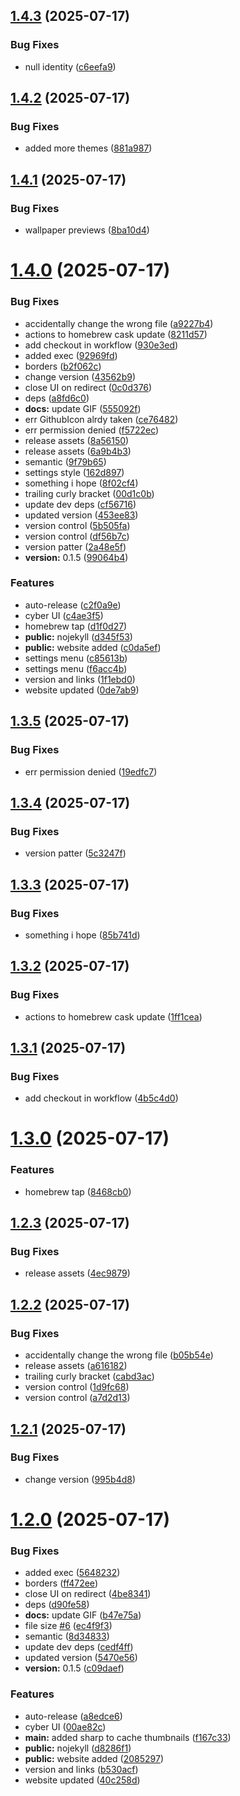 ## [1.4.3](https://github.com/andrinoff/Floatplane/compare/v1.4.2...v1.4.3) (2025-07-17)


### Bug Fixes

* null identity ([c6eefa9](https://github.com/andrinoff/Floatplane/commit/c6eefa95d0a4604c92e9cd54f41cf5d80cafde33))

## [1.4.2](https://github.com/andrinoff/Floatplane/compare/v1.4.1...v1.4.2) (2025-07-17)


### Bug Fixes

* added more themes ([881a987](https://github.com/andrinoff/Floatplane/commit/881a98729e5b144718ab18d63989dd33f148ee3d))

## [1.4.1](https://github.com/andrinoff/Floatplane/compare/v1.4.0...v1.4.1) (2025-07-17)


### Bug Fixes

* wallpaper previews ([8ba10d4](https://github.com/andrinoff/Floatplane/commit/8ba10d4433f7aee7d89eb63447f5da80bc50f7cf))

# [1.4.0](https://github.com/andrinoff/Floatplane/compare/v1.3.5...v1.4.0) (2025-07-17)


### Bug Fixes

* accidentally change the wrong file ([a9227b4](https://github.com/andrinoff/Floatplane/commit/a9227b42bfd2eb159922262c08b8065e2e40d264))
* actions to homebrew cask update ([8211d57](https://github.com/andrinoff/Floatplane/commit/8211d575002f2b923028cc4a98049d44ff777e70))
* add checkout in workflow ([930e3ed](https://github.com/andrinoff/Floatplane/commit/930e3edc779394782a8568a8ba162a8f3531bd72))
* added exec ([92969fd](https://github.com/andrinoff/Floatplane/commit/92969fddac3c40df64d59ce50c7bfedfb30798a7))
* borders ([b2f062c](https://github.com/andrinoff/Floatplane/commit/b2f062c26c16f843520990d1f75fe9be55f33254))
* change version ([43562b9](https://github.com/andrinoff/Floatplane/commit/43562b9d81a88bb03b3e1aa821bdad11995c1c43))
* close UI on redirect ([0c0d376](https://github.com/andrinoff/Floatplane/commit/0c0d3762ce801ad9a2d7b8e5b67b05e589204a94))
* deps ([a8fd6c0](https://github.com/andrinoff/Floatplane/commit/a8fd6c0b0bb0b40d0d20b4636536a2c7c0ddf1ab))
* **docs:** update GIF ([555092f](https://github.com/andrinoff/Floatplane/commit/555092fd013d2e931f027b79641d1e97cc4aae16))
* err GithubIcon alrdy taken ([ce76482](https://github.com/andrinoff/Floatplane/commit/ce76482722830f547f31262adc5dcba20e7eca85))
* err permission denied ([f5722ec](https://github.com/andrinoff/Floatplane/commit/f5722ecd2f575baa0d22b9e1164b55bbdd9a4417))
* release assets ([8a56150](https://github.com/andrinoff/Floatplane/commit/8a56150f56c3f025fb1be5919542976a72fef8ff))
* release assets ([6a9b4b3](https://github.com/andrinoff/Floatplane/commit/6a9b4b3c621efa948352f4129a19bd122614da6d))
* semantic ([9f79b65](https://github.com/andrinoff/Floatplane/commit/9f79b65f9bc19c4329198021781d0910198c0aeb))
* settings style ([162d897](https://github.com/andrinoff/Floatplane/commit/162d897a56405c714e32b01c836ee955c0afd53f))
* something i hope ([8f02cf4](https://github.com/andrinoff/Floatplane/commit/8f02cf4999f0e0a121c434ce0c8fb499ce6f4253))
* trailing curly bracket ([00d1c0b](https://github.com/andrinoff/Floatplane/commit/00d1c0b44ffa0eeaf33b8d95655c393b3b1e51c3))
* update dev deps ([cf56716](https://github.com/andrinoff/Floatplane/commit/cf5671622c83d20a1754689ca905b0cb90467cb5))
* updated version ([453ee83](https://github.com/andrinoff/Floatplane/commit/453ee83473cc9f2dcc0eaee7628c00635c62d4ef))
* version control ([5b505fa](https://github.com/andrinoff/Floatplane/commit/5b505fa02460c9f2fe40fb29469a79b96b6e112a))
* version control ([df56b7c](https://github.com/andrinoff/Floatplane/commit/df56b7c5ff8dda70a49648786a6dc4b187dbb639))
* version patter ([2a48e5f](https://github.com/andrinoff/Floatplane/commit/2a48e5fef354c686bf09aa5014397cf62c38cb77))
* **version:** 0.1.5 ([99064b4](https://github.com/andrinoff/Floatplane/commit/99064b4834b6347276ffe5fd217d78c7d9cb72a4))


### Features

* auto-release ([c2f0a9e](https://github.com/andrinoff/Floatplane/commit/c2f0a9ebbaefe33e69a6b5ea122358bb2c2b74f8))
* cyber UI ([c4ae3f5](https://github.com/andrinoff/Floatplane/commit/c4ae3f5aa4b9a677da8ac97d0c0d9f0de7962d66))
* homebrew tap ([d1f0d27](https://github.com/andrinoff/Floatplane/commit/d1f0d27d84a4590c0e533f1e9afc7895199d2d81))
* **public:** nojekyll ([d345f53](https://github.com/andrinoff/Floatplane/commit/d345f53f609a1ef65a233bd8eaf54be9fa0d663b))
* **public:** website added ([c0da5ef](https://github.com/andrinoff/Floatplane/commit/c0da5ef5d8e466b72b41b819b22acbe14893ee3c))
* settings menu ([c85613b](https://github.com/andrinoff/Floatplane/commit/c85613b779175c931442d7d2ac4092bb3291e8de))
* settings menu ([f6acc4b](https://github.com/andrinoff/Floatplane/commit/f6acc4b26f0d857582ae3d6cae16f51f9c85e564))
* version and links ([1f1ebd0](https://github.com/andrinoff/Floatplane/commit/1f1ebd0216d7fe5f4b47e71717617441ba191ac0))
* website updated ([0de7ab9](https://github.com/andrinoff/Floatplane/commit/0de7ab91aa3c0df3c65f5fba08b844b3c58bb2b9))

## [1.3.5](https://github.com/andrinoff/Floatplane/compare/v1.3.4...v1.3.5) (2025-07-17)


### Bug Fixes

* err permission denied ([19edfc7](https://github.com/andrinoff/Floatplane/commit/19edfc797f04ab6c6e4a8f6bc73b31f13c9577e9))

## [1.3.4](https://github.com/andrinoff/Floatplane/compare/v1.3.3...v1.3.4) (2025-07-17)


### Bug Fixes

* version patter ([5c3247f](https://github.com/andrinoff/Floatplane/commit/5c3247fb078a3163b8a60ce583628d51be34fa03))

## [1.3.3](https://github.com/andrinoff/Floatplane/compare/v1.3.2...v1.3.3) (2025-07-17)


### Bug Fixes

* something i hope ([85b741d](https://github.com/andrinoff/Floatplane/commit/85b741d9acabe9764abbc1932417ed05bd6b952f))

## [1.3.2](https://github.com/andrinoff/Floatplane/compare/v1.3.1...v1.3.2) (2025-07-17)


### Bug Fixes

* actions to homebrew cask update ([1ff1cea](https://github.com/andrinoff/Floatplane/commit/1ff1cea3aaeed6970160136c06bc01b5d4ba5557))

## [1.3.1](https://github.com/andrinoff/Floatplane/compare/v1.3.0...v1.3.1) (2025-07-17)


### Bug Fixes

* add checkout in workflow ([4b5c4d0](https://github.com/andrinoff/Floatplane/commit/4b5c4d0334201c0e257670f80560ead0c33644de))

# [1.3.0](https://github.com/andrinoff/Floatplane/compare/v1.2.3...v1.3.0) (2025-07-17)


### Features

* homebrew tap ([8468cb0](https://github.com/andrinoff/Floatplane/commit/8468cb00195a47d9b739835778c86c3f6b26510d))

## [1.2.3](https://github.com/andrinoff/Floatplane/compare/v1.2.2...v1.2.3) (2025-07-17)


### Bug Fixes

* release assets ([4ec9879](https://github.com/andrinoff/Floatplane/commit/4ec98792281c9686d6ec1c9dd185a8b3a779ed6d))

## [1.2.2](https://github.com/andrinoff/Floatplane/compare/v1.2.1...v1.2.2) (2025-07-17)


### Bug Fixes

* accidentally change the wrong file ([b05b54e](https://github.com/andrinoff/Floatplane/commit/b05b54ec480dbb8642bfe5bab42a83ba0653e36e))
* release assets ([a616182](https://github.com/andrinoff/Floatplane/commit/a61618207d8c0650815536abe036322a67cbbc9a))
* trailing curly bracket ([cabd3ac](https://github.com/andrinoff/Floatplane/commit/cabd3acfe76e90232ff388c2657a70c5bde2d05d))
* version control ([1d9fc68](https://github.com/andrinoff/Floatplane/commit/1d9fc68cfac0b3cea6864c7af9e32e1dfa0d77d3))
* version control ([a7d2d13](https://github.com/andrinoff/Floatplane/commit/a7d2d13a0a8b895370b796bc41c7553856d45a8c))

## [1.2.1](https://github.com/andrinoff/Floatplane/compare/v1.2.0...v1.2.1) (2025-07-17)


### Bug Fixes

* change version ([995b4d8](https://github.com/andrinoff/Floatplane/commit/995b4d83768372856fdd8ea98f1f812258c54d07))

# [1.2.0](https://github.com/andrinoff/Floatplane/compare/v1.1.2...v1.2.0) (2025-07-17)


### Bug Fixes

* added exec ([5648232](https://github.com/andrinoff/Floatplane/commit/564823213b130e6b028cd65eae7520069d93e7e5))
* borders ([ff472ee](https://github.com/andrinoff/Floatplane/commit/ff472eec9f8681bb2130eb896dcd93a1201e8f58))
* close UI on redirect ([4be8341](https://github.com/andrinoff/Floatplane/commit/4be834137504e35a52a8a141470506e950d0afdd))
* deps ([d90fe58](https://github.com/andrinoff/Floatplane/commit/d90fe58ab89bc742e478ff02d24c2933c8090c1f))
* **docs:** update GIF ([b47e75a](https://github.com/andrinoff/Floatplane/commit/b47e75ab47768b2f0ef6d8b9f6b9a454fb8e1c99))
* file size [#6](https://github.com/andrinoff/Floatplane/issues/6) ([ec4f9f3](https://github.com/andrinoff/Floatplane/commit/ec4f9f3ba71018102011aea550195c9f0097ffc1))
* semantic ([8d34833](https://github.com/andrinoff/Floatplane/commit/8d348330b5f6b43fe1a9491c76d96d9d675280fd))
* update dev deps ([cedf4ff](https://github.com/andrinoff/Floatplane/commit/cedf4ffbec79b8c96648b472eb2ee7b0bf1afe6b))
* updated version ([5470e56](https://github.com/andrinoff/Floatplane/commit/5470e567b14d916154859aa69879fad5532182f9))
* **version:** 0.1.5 ([c09daef](https://github.com/andrinoff/Floatplane/commit/c09daef261ad37d211ea5051742765386ccdb59f))


### Features

* auto-release ([a8edce6](https://github.com/andrinoff/Floatplane/commit/a8edce6e529463aff27bb356e57dff522c28fb90))
* cyber UI ([00ae82c](https://github.com/andrinoff/Floatplane/commit/00ae82c5aa56fc12a37344365c230e10bbe1e0e3))
* **main:** added sharp to cache thumbnails ([f167c33](https://github.com/andrinoff/Floatplane/commit/f167c334ac191dfdb08af6ea8324b00907ac3e6e))
* **public:** nojekyll ([d8286f1](https://github.com/andrinoff/Floatplane/commit/d8286f1d4c8fa29c657eb4bd56e0e66d8c748a01))
* **public:** website added ([2085297](https://github.com/andrinoff/Floatplane/commit/208529798ac5f33bb7e33d572ea1fb80be7b7b70))
* version and links ([b530acf](https://github.com/andrinoff/Floatplane/commit/b530acf72e18253901ac01a9d5d9d5c4e2a8fdf9))
* website updated ([40c258d](https://github.com/andrinoff/Floatplane/commit/40c258d1cfdb64c6143048d4ba712779af7c9833))
